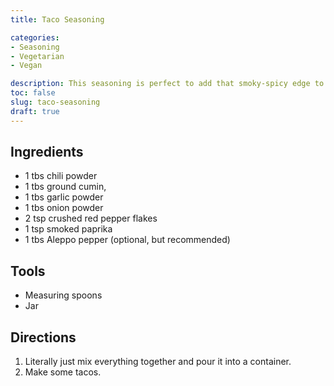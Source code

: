 ```yaml
---
title: Taco Seasoning

categories:
- Seasoning
- Vegetarian
- Vegan

description: This seasoning is perfect to add that smoky-spicy edge to Mexican food.
toc: false
slug: taco-seasoning
draft: true
---
```



## Ingredients

- 1 tbs chili powder
- 1 tbs ground cumin,
- 1 tbs garlic powder
- 1 tbs onion powder
- 2 tsp crushed red pepper flakes
- 1 tsp smoked paprika
- 1 tbs Aleppo pepper (optional, but recommended)



## Tools
- Measuring spoons
- Jar


## Directions

1. Literally just mix everything together and pour it into a container. 
2. Make some tacos.











